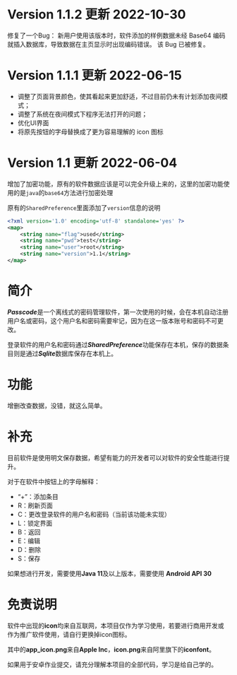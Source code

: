 # Version 1.1.2 更新 2022-10-30
修复了一个Bug：
新用户使用该版本时，软件添加的样例数据未经 Base64 编码就插入数据库，导致数据在主页显示时出现编码错误。
该 Bug 已被修复。

# Version 1.1.1 更新 2022-06-15

- 调整了页面背景颜色，使其看起来更加舒适，不过目前仍未有计划添加夜间模式；
- 调整了系统在夜间模式下程序无法打开的问题；
- 优化UI界面
- 将原先按钮的字母替换成了更为容易理解的 icon 图标





# Version 1.1 更新 2022-06-04

增加了加密功能，原有的软件数据应该是可以完全升级上来的，这里的加密功能使用的是`java`的`base64`方法进行加密处理

原有的`SharedPreference`里面添加了`version`信息的说明

```xml
<?xml version='1.0' encoding='utf-8' standalone='yes' ?>
<map>
    <string name="flag">used</string>
    <string name="pwd">test</string>
    <string name="user">root</string>
    <string name="version">1.1</string>
</map>
```



# 简介

***Passcode***是一个离线式的密码管理软件，第一次使用的时候，会在本机自动注册用户名或密码，这个用户名和密码需要牢记，因为在这一版本账号和密码不可更改。

登录软件的用户名和密码通过***SharedPreference***功能保存在本机，保存的数据条目则是通过***Sqlite***数据库保存在本机上。

# 功能

增删改查数据，没错，就这么简单。

# 补充

目前软件是使用明文保存数据，希望有能力的开发者可以对软件的安全性能进行提升。

对于在软件中按钮上的字母解释：

- “+”：添加条目
- R：刷新页面
- C：更改登录软件的用户名和密码（当前该功能未实现）
- L：锁定界面
- B：返回
- E：编辑
- D：删除
- S：保存

如果想进行开发，需要使用**Java 11**及以上版本，需要使用 **Android API 30**

# 免责说明

软件中出现的**icon**均来自互联网，本项目仅作为学习使用，若要进行商用开发或作为推广软件使用，请自行更换掉icon图标。

其中的**app_icon.png**来自**Apple Inc**，**icon.png**来自阿里旗下的**iconfont**。

如果用于安卓作业提交，请充分理解本项目的全部代码，学习是给自己学的。

